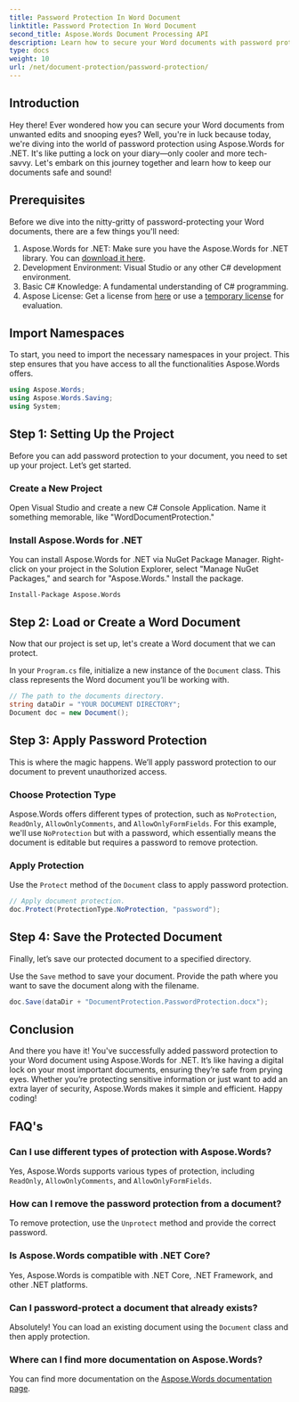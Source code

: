 ```yaml
---
title: Password Protection In Word Document
linktitle: Password Protection In Word Document
second_title: Aspose.Words Document Processing API
description: Learn how to secure your Word documents with password protection using Aspose.Words for .NET in this detailed step-by-step guide.
type: docs
weight: 10
url: /net/document-protection/password-protection/
---
```

## Introduction

Hey there! Ever wondered how you can secure your Word documents from unwanted edits and snooping eyes? Well, you're in luck because today, we're diving into the world of password protection using Aspose.Words for .NET. It's like putting a lock on your diary—only cooler and more tech-savvy. Let's embark on this journey together and learn how to keep our documents safe and sound!

## Prerequisites

Before we dive into the nitty-gritty of password-protecting your Word documents, there are a few things you'll need:

1. Aspose.Words for .NET: Make sure you have the Aspose.Words for .NET library. You can [download it here](https://releases.aspose.com/words/net/).
2. Development Environment: Visual Studio or any other C# development environment.
3. Basic C# Knowledge: A fundamental understanding of C# programming.
4. Aspose License: Get a license from [here](https://purchase.aspose.com/buy) or use a [temporary license](https://purchase.aspose.com/temporary-license/) for evaluation.

## Import Namespaces

To start, you need to import the necessary namespaces in your project. This step ensures that you have access to all the functionalities Aspose.Words offers.

```csharp
using Aspose.Words;
using Aspose.Words.Saving;
using System;
```

## Step 1: Setting Up the Project

Before you can add password protection to your document, you need to set up your project. Let’s get started.

### Create a New Project

Open Visual Studio and create a new C# Console Application. Name it something memorable, like "WordDocumentProtection."

### Install Aspose.Words for .NET

You can install Aspose.Words for .NET via NuGet Package Manager. Right-click on your project in the Solution Explorer, select "Manage NuGet Packages," and search for "Aspose.Words." Install the package.

```shell
Install-Package Aspose.Words
```

## Step 2: Load or Create a Word Document

Now that our project is set up, let's create a Word document that we can protect.

In your `Program.cs` file, initialize a new instance of the `Document` class. This class represents the Word document you’ll be working with.

```csharp
// The path to the documents directory.
string dataDir = "YOUR DOCUMENT DIRECTORY";
Document doc = new Document();
```

## Step 3: Apply Password Protection

This is where the magic happens. We’ll apply password protection to our document to prevent unauthorized access.

### Choose Protection Type

Aspose.Words offers different types of protection, such as `NoProtection`, `ReadOnly`, `AllowOnlyComments`, and `AllowOnlyFormFields`. For this example, we'll use `NoProtection` but with a password, which essentially means the document is editable but requires a password to remove protection.

### Apply Protection

Use the `Protect` method of the `Document` class to apply password protection. 

```csharp
// Apply document protection.
doc.Protect(ProtectionType.NoProtection, "password");
```

## Step 4: Save the Protected Document

Finally, let’s save our protected document to a specified directory.


Use the `Save` method to save your document. Provide the path where you want to save the document along with the filename.

```csharp
doc.Save(dataDir + "DocumentProtection.PasswordProtection.docx");
```

## Conclusion

And there you have it! You've successfully added password protection to your Word document using Aspose.Words for .NET. It’s like having a digital lock on your most important documents, ensuring they’re safe from prying eyes. Whether you’re protecting sensitive information or just want to add an extra layer of security, Aspose.Words makes it simple and efficient. Happy coding!

## FAQ's

### Can I use different types of protection with Aspose.Words?

Yes, Aspose.Words supports various types of protection, including `ReadOnly`, `AllowOnlyComments`, and `AllowOnlyFormFields`.

### How can I remove the password protection from a document?

To remove protection, use the `Unprotect` method and provide the correct password.

### Is Aspose.Words compatible with .NET Core?

Yes, Aspose.Words is compatible with .NET Core, .NET Framework, and other .NET platforms.

### Can I password-protect a document that already exists?

Absolutely! You can load an existing document using the `Document` class and then apply protection.

### Where can I find more documentation on Aspose.Words?

You can find more documentation on the [Aspose.Words documentation page](https://reference.aspose.com/words/net/).

